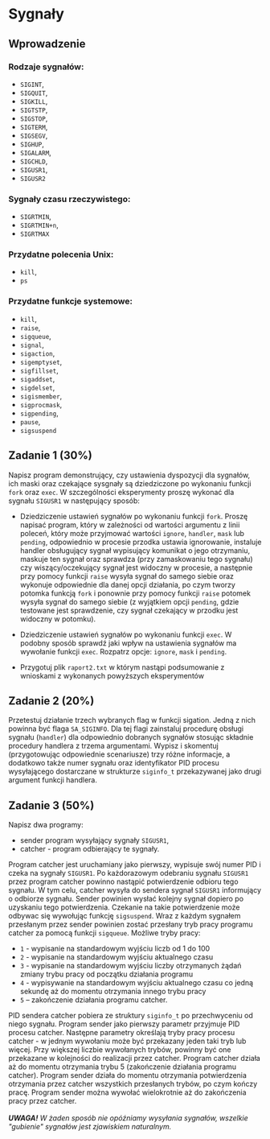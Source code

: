 # Sygnały

## Wprowadzenie

### Rodzaje sygnałów:
- `SIGINT`,
- `SIGQUIT`,
- `SIGKILL`,
- `SIGTSTP`,
- `SIGSTOP`,
- `SIGTERM`,
- `SIGSEGV`,
- `SIGHUP`,
- `SIGALARM`,
- `SIGCHLD`,
- `SIGUSR1`,
- `SIGUSR2`

### Sygnały czasu rzeczywistego:
- `SIGRTMIN`,
- `SIGRTMIN+n`,
- `SIGRTMAX`

### Przydatne polecenia Unix:
- `kill`,
- `ps`

### Przydatne funkcje systemowe:
- `kill`,
- `raise`,
- `sigqueue`,
- `signal`,
- `sigaction`,
- `sigemptyset`,
- `sigfillset`,
- `sigaddset`,
- `sigdelset`,
- `sigismember`,
- `sigprocmask`,
- `sigpending`,
- `pause`,
- `sigsuspend`

## Zadanie 1 (30%)

Napisz program demonstrujący, czy ustawienia dyspozycji dla sygnałów, ich maski oraz czekające sysgnały są dziedziczone po wykonaniu funkcji `fork` oraz `exec`.
W szczególności eksperymenty proszę wykonać dla sygnału `SIGUSR1` w następujący sposób:

- Dziedziczenie ustawień sygnałów po wykonaniu funkcji `fork`. Proszę napisać program, który w zależności od wartości argumentu z linii poleceń, który może przyjmować wartości `ignore`, `handler`, `mask` lub `pending`, odpowiednio w procesie przodka ustawia ignorowanie, instaluje handler obsługujący sygnał wypisujący komunikat o jego otrzymaniu, maskuje ten sygnał oraz sprawdza (przy zamaskowaniu tego sygnału) czy wiszący/oczekujący sygnał jest widoczny w procesie, a następnie przy pomocy funkcji `raise` wysyła sygnał do samego siebie oraz wykonuje odpowiednie dla danej opcji działania, po czym tworzy potomka funkcją `fork` i ponownie przy pomocy funkcji `raise` potomek wysyła sygnał do samego siebie (z wyjątkiem opcji `pending`, gdzie testowane jest sprawdzenie, czy sygnał czekający w przodku jest widoczny w potomku).

- Dziedziczenie ustawień sygnałów po wykonaniu funkcji `exec`. W podobny sposób sprawdź jaki wpływ na ustawienia sygnałów ma wywołanie funkcji `exec`. Rozpatrz opcje: `ignore`, `mask` i `pending`.

- Przygotuj plik `raport2.txt` w którym nastąpi podsumowanie z wnioskami z wykonanych powyższych eksperymentów

## Zadanie 2 (20%)

Przetestuj działanie trzech wybranych flag w funkcji sigation. Jedną z nich powinna być flaga `SA_SIGINFO`. Dla tej flagi zainstaluj procedurę obsługi sygnału (`handler`) dla odpowiednio dobranych sygnałów stosując składnie procedury handlera z trzema argumentami. Wypisz i skomentuj (przygotowując odpowiednie scenariusze) trzy różne informacje, a dodatkowo także numer sygnału oraz identyfikator PID procesu wysyłającego dostarczane w strukturze `siginfo_t` przekazywanej jako drugi argument funkcji handlera.

## Zadanie 3 (50%)

Napisz dwa programy:

- sender program wysyłający sygnały `SIGUSR1`,
- catcher - program odbierający te sygnały.

Program catcher jest uruchamiany jako pierwszy, wypisuje swój numer PID i czeka na sygnały `SIGUSR1`. Po każdorazowym odebraniu sygnału `SIGUSR1` przez program catcher powinno nastąpić potwierdzenie odbioru tego sygnału. W tym celu, catcher wysyła do sendera sygnał `SIGUSR1` informujący o odbiorze sygnału. Sender powinien wysłać kolejny sygnał dopiero po uzyskaniu tego potwierdzenia. Czekanie na takie potwierdzenie może odbywac się wywołując funkcję `sigsuspend`. Wraz z każdym sygnałem przesłanym przez sender powinien zostać przesłany tryb pracy programu catcher za pomocą funkcji `sigqueue`. Możliwe tryby pracy:

- `1` - wypisanie na standardowym wyjściu liczb od 1 do 100
- `2` - wypisanie na standardowym wyjściu aktualnego czasu
- `3` - wypisanie na standardowym wyjściu liczby otrzymanych żądań zmiany trybu pracy od początku działania programu
- `4` - wypisywanie na standardowym wyjściu aktualnego czasu co jedną sekundę aż do momentu otrzymania innego trybu pracy
- `5` – zakończenie działania programu catcher.

PID sendera catcher pobiera ze struktury `siginfo_t` po przechwyceniu od niego sygnału. Program sender jako pierwszy parametr przyjmuje PID procesu catcher. Następne parametry określają tryby pracy procesu catcher - w jednym wywołaniu może być przekazany jeden taki tryb lub więcej. Przy większej liczbie wywołanych trybów, powinny być one przekazane w kolejności do realizacji przez catcher. Program catcher działa aż do momentu otrzymania trybu 5 (zakończenie działania programu catcher). Program sender działa do momentu otrzymania potwierdzenia otrzymania przez catcher wszystkich przesłanych trybów, po czym kończy pracę. Program sender można wywołać wielokrotnie aż do zakończenia pracy przez catcher.
<br>
<br>
_**UWAGA!** W żaden sposób nie opóźniamy wysyłania sygnałów, wszelkie "gubienie" sygnałów jest zjawiskiem naturalnym._

